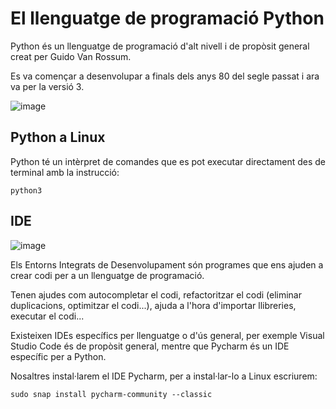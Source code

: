 # El llenguatge de programació Python

Python és un llenguatge de programació d'alt nivell i de propòsit general creat per Guido Van Rossum.

Es va començar a desenvolupar a finals dels anys 80 del segle passat i ara va per la versió 3.

![image](https://github.com/XaSaFa/IntroduccioProgramacio/assets/110727546/27079776-8fa6-47b3-8894-0bab3c87dac5)

## Python a Linux

Python té un intèrpret de comandes que es pot executar directament des de terminal amb la instrucció:

```
python3
```

## IDE

![image](https://github.com/XaSaFa/IntroduccioProgramacio/assets/110727546/b0e0f7d4-a17f-4cb4-a419-96f565749adf)

Els Entorns Integrats de Desenvolupament són programes que ens ajuden a crear codi per a un llenguatge de programació.

Tenen ajudes com autocompletar el codi, refactoritzar el codi (eliminar duplicacions, optimitzar el codi...), ajuda a l'hora d'importar llibreries, executar el codi...

Existeixen IDEs específics per llenguatge o d'ús general, per exemple Visual Studio Code és de propòsit general, mentre que Pycharm és un IDE específic per a Python.

Nosaltres instal·larem el IDE Pycharm, per a instal·lar-lo a Linux escriurem:

```
sudo snap install pycharm-community --classic
```

